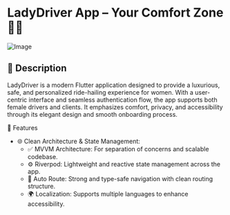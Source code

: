# LadyDriver App – Your Comfort Zone 👩‍✈

![Image](https://github.com/user-attachments/assets/1d3db1a6-a637-4503-9eef-b0eaece5f28e)

## 📄 Description

LadyDriver is a modern Flutter application designed to provide a luxurious, safe, and personalized ride-hailing experience for women. With a user-centric interface and seamless authentication flow, the app supports both female drivers and clients. It emphasizes comfort, privacy, and accessibility through its elegant design and smooth onboarding process.


🚀 Features

- 🌐 Clean Architecture & State Management:
  - ✅ MVVM Architecture: For separation of concerns and scalable codebase.
  - ⚙ Riverpod: Lightweight and reactive state management across the app.
  - 📍 Auto Route: Strong and type-safe navigation with clean routing structure.
  - 🌍 Localization: Supports multiple languages to enhance accessibility.

